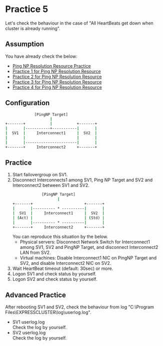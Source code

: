 # Practice 5
Let's check the behaviour in the case of "All HeartBeats get down when cluster is already running".

## Assumption
You have already check the below:
- [Ping NP Resolution Resource Practice](https://github.com/Igaigasuru/Practice/blob/master/EC/PingNP/Practice_PingNP_top.md)
- [Practice 1 for Ping NP Resolution Resource](https://github.com/Igaigasuru/Practice/blob/master/EC/PingNP/Practice_PingNP_Practice1.md)
- [Practice 2 for Ping NP Resolution Resource](https://github.com/Igaigasuru/Practice/blob/master/EC/PingNP/Practice_PingNP_Practice1.md)
- [Practice 3 for Ping NP Resolution Resource](https://github.com/Igaigasuru/Practice/blob/master/EC/PingNP/Practice_PingNP_Practice1.md)
- [Practice 4 for Ping NP Resolution Resource](https://github.com/Igaigasuru/Practice/blob/master/EC/PingNP/Practice_PingNP_Practice1.md)

## Configuration
```bat
             [PingNP Target]
                    |
+-------+           |           +-------+
|       |-----------+-----------|       |
|  SV1  |     Interconnect1     |  SV2  |
|       |                       |       |
|       |-----------------------|       |
+-------+     Interconnect2     +-------+
```
## Practice
1. Start failovergroup on SV1.
1. Disconnect Interconnects1 among SV1, Ping NP Target and SV2 and Interconnect2 between SV1 and SV2.
	```bat
	             [PingNP Target]
	                    |
	+-------+                       +-------+
	|       |---------- * ----------|       |
	|  SV1  |     Interconnect1     |  SV2  |
	| (Act) |                       | (Std) |
	|       |---------- * ----------|       |
	+-------+     Interconnect2     +-------+
	```  
	You can reproduce this situation by the below.
	- Physical servers: Disconnect Network Switch for Interconnect1 among SV1, SV2 and PingNP Target, and disconnect Interconnect2 LAN from SV2.
	- Virtual machines: Disable Interconnect1 NIC on PingNP Target and SV2, and disable Interconnect2 NIC on SV2.  
1. Wait HeartBeat timeout (default: 30sec) or more.
1. Logon SV1 and check status by yourself.
1. Logon SV2 and check status by yourself.

## Advanced Practice
After rebooting SV1 and SV2, check the behaviour from log "C:\Program Files\EXPRESSCLUSTER\log\userlog.log".

- SV1 userlog.log  
	Check the log by yourself.
- SV2 userlog.log  
	Check the log by yourself.
